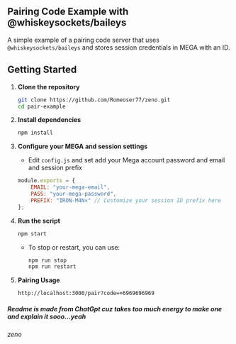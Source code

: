 ## Pairing Code Example with @whiskeysockets/baileys

A simple example of a pairing code server that uses `@whiskeysockets/baileys`  and stores session credentials in MEGA with an ID.

## Getting Started

1. **Clone the repository**
   ```bash
   git clone https://github.com/Romeoser77/zeno.git
   cd pair-example
   ```

2. **Install dependencies**
   ```bash
   npm install
   ```

3. **Configure your MEGA and session settings**
   - Edit `config.js` and set add your Mega account password and email and session prefix

   ```javascript
   module.exports = {
       EMAIL: "your-mega-email",
       PASS: "your-mega-password",
       PREFIX: "IRON-M4N×" // Customize your session ID prefix here
   };
   ```

4. **Run the script**

   ```bash
   npm start
   ```

   - To stop or restart, you can use:
     ```bash
     npm run stop
     npm run restart
     ```

5. **Pairing Usage**
     ```
     http://localhost:3000/pair?code=+6969696969
     ```

##### Readme is made from ChatGpt cuz takes too much energy to make one and explain it sooo...yeah
###### zeno
